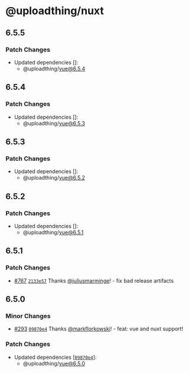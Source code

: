 # @uploadthing/nuxt

## 6.5.5

### Patch Changes

- Updated dependencies []:
  - @uploadthing/vue@6.5.4

## 6.5.4

### Patch Changes

- Updated dependencies []:
  - @uploadthing/vue@6.5.3

## 6.5.3

### Patch Changes

- Updated dependencies []:
  - @uploadthing/vue@6.5.2

## 6.5.2

### Patch Changes

- Updated dependencies []:
  - @uploadthing/vue@6.5.1

## 6.5.1

### Patch Changes

- [#767](https://github.com/pingdotgg/uploadthing/pull/767) [`2133e57`](https://github.com/pingdotgg/uploadthing/commit/2133e5710e4265b9da4417771eccc5ef9ad8c2ca) Thanks [@juliusmarminge](https://github.com/juliusmarminge)! - fix bad release artifacts

## 6.5.0

### Minor Changes

- [#293](https://github.com/pingdotgg/uploadthing/pull/293) [`09870e4`](https://github.com/pingdotgg/uploadthing/commit/09870e43f310c15e48f0089e875c6d9663fd305b) Thanks [@markflorkowski](https://github.com/markflorkowski)! - feat: vue and nuxt support!

### Patch Changes

- Updated dependencies [[`09870e4`](https://github.com/pingdotgg/uploadthing/commit/09870e43f310c15e48f0089e875c6d9663fd305b)]:
  - @uploadthing/vue@6.5.0
